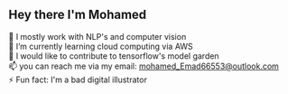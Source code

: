 ## Hey there I'm Mohamed
🔭 I mostly work with NLP's and computer vision <br>
🌱 I’m currently learning cloud computing via AWS <br>
👯 I would like to contribute to tensorflow's model garden <br>
📫 you can reach me via my email: mohamed_Emad66553@outlook.com <br>
⚡ Fun fact: I'm a bad digital illustrator
